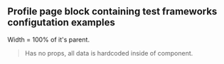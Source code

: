 ## **Profile page block containing test frameworks configutation examples**

Width = 100% of it's parent.

> Has no props, all data is hardcoded inside of component.

